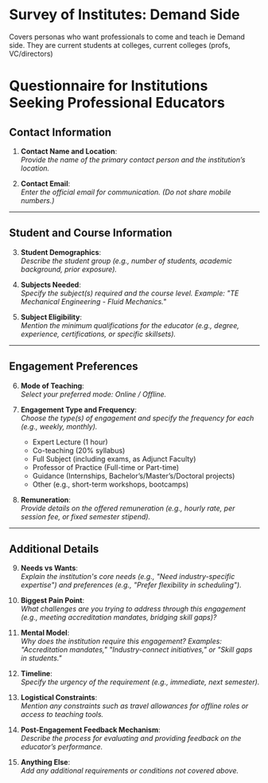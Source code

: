# Survey of Institutes: Demand Side

Covers personas who want professionals to come and teach ie Demand side. They are current students at colleges, current colleges (profs, VC/directors)

# Questionnaire for Institutions Seeking Professional Educators

## Contact Information
1. **Contact Name and Location**:  
   _Provide the name of the primary contact person and the institution’s location._  

2. **Contact Email**:  
   _Enter the official email for communication. (Do not share mobile numbers.)_  

---

## Student and Course Information
3. **Student Demographics**:  
   _Describe the student group (e.g., number of students, academic background, prior exposure)._  

4. **Subjects Needed**:  
   _Specify the subject(s) required and the course level. Example: "TE Mechanical Engineering - Fluid Mechanics."_  

5. **Subject Eligibility**:  
   _Mention the minimum qualifications for the educator (e.g., degree, experience, certifications, or specific skillsets)._  

---

## Engagement Preferences
6. **Mode of Teaching**:  
   _Select your preferred mode: Online / Offline._  

7. **Engagement Type and Frequency**:  
   _Choose the type(s) of engagement and specify the frequency for each (e.g., weekly, monthly)._  
   - Expert Lecture (1 hour)  
   - Co-teaching (20% syllabus)  
   - Full Subject (including exams, as Adjunct Faculty)  
   - Professor of Practice (Full-time or Part-time)  
   - Guidance (Internships, Bachelor’s/Master’s/Doctoral projects)  
   - Other (e.g., short-term workshops, bootcamps)  

8. **Remuneration**:  
   _Provide details on the offered remuneration (e.g., hourly rate, per session fee, or fixed semester stipend)._  

---

## Additional Details
9. **Needs vs Wants**:  
   _Explain the institution's core needs (e.g., "Need industry-specific expertise") and preferences (e.g., "Prefer flexibility in scheduling")._  

10. **Biggest Pain Point**:  
    _What challenges are you trying to address through this engagement (e.g., meeting accreditation mandates, bridging skill gaps)?_  

11. **Mental Model**:  
    _Why does the institution require this engagement? Examples: "Accreditation mandates," "Industry-connect initiatives," or "Skill gaps in students."_  

12. **Timeline**:  
    _Specify the urgency of the requirement (e.g., immediate, next semester)._  

13. **Logistical Constraints**:  
    _Mention any constraints such as travel allowances for offline roles or access to teaching tools._  

14. **Post-Engagement Feedback Mechanism**:  
    _Describe the process for evaluating and providing feedback on the educator’s performance._  

15. **Anything Else**:  
    _Add any additional requirements or conditions not covered above._  

